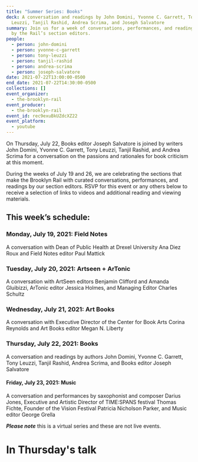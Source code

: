 ```yaml
---
title: "Summer Series: Books"
deck: A conversation and readings by John Domini, Yvonne C. Garrett, Tony
  Leuzzi, Tanjil Rashid, Andrea Scrima, and Joseph Salvatore
summary: Join us for a week of conversations, performances, and readings curated
  by the Rail’s section editors.
people:
  - person: john-domini
  - person: yvonne-c-garrett
  - person: tony-leuzzi
  - person: tanjil-rashid
  - person: andrea-scrima
  - person: joseph-salvatore
date: 2021-07-22T13:00:00-0500
end_date: 2021-07-22T14:30:00-0500
collections: []
event_organizer:
  - the-brooklyn-rail
event_producer:
  - the-brooklyn-rail
event_id: rec9exuBkUZdcXZ22
event_platform:
  - youtube
---
```

On Thursday, July 22, Books editor Joseph Salvatore is joined by writers John Domini, Yvonne C. Garrett, Tony Leuzzi, Tanjil Rashid, and Andrea Scrima for a conversation on the passions and rationales for book criticism at this moment.


During the weeks of July 19 and 26, we are celebrating the sections that make the Brooklyn Rail with curated conversations, performances, and readings by our section editors. RSVP for this event or any others below to receive a selection of links to videos and additional reading and viewing materials.



## This week’s schedule: 



### Monday, July 19, 2021: Field Notes 

A conversation with Dean of Public Health at Drexel University Ana Diez Roux and Field Notes editor Paul Mattick 

### Tuesday, July 20, 2021: Artseen + ArTonic

A conversation with ArtSeen editors Benjamin Clifford and Amanda Gluibizzi, ArTonic editor Jessica Holmes, and Managing Editor Charles Schultz 

### Wednesday, July 21, 2021: Art Books

A conversation with Executive Director of the Center for Book Arts Corina Reynolds and Art Books editor Megan N. Liberty 

### Thursday, July 22, 2021: Books

A conversation and readings by authors John Domini, Yvonne C. Garrett, Tony Leuzzi, Tanjil Rashid, Andrea Scrima, and Books editor Joseph Salvatore 

#### Friday, July 23, 2021: Music

A conversation and performances by saxophonist and composer Darius Jones, Executive and Artistic Director of TIME:SPANS festival Thomas Fichte, Founder of the Vision Festival Patricia Nicholson Parker, and Music editor George Grella 

***Please note*** this is a virtual series and these are not live events.



# In Thursday's talk